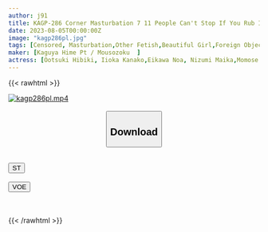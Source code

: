 ```yaml
---
author: j91
title: KAGP-286 Corner Masturbation 7 11 People Can't Stop If You Rub It
date: 2023-08-05T00:00:00Z
image: "kagp286pl.jpg"
tags: [Censored, Masturbation,Other Fetish,Beautiful Girl,Foreign Objects	]
maker: [Kaguya Hime Pt / Mousozoku  ]
actress: [Ootsuki Hibiki, Iioka Kanako,Eikawa Noa, Nizumi Maika,Momose Asuka, Satsuki Ena, Kawakita Meisa, Kuramoto Sumire, Ohana Non, Misakino Manatsu ]
---
```



{{< rawhtml >}}

<div class="video" data-videoid="lwXw0O3VykH70aX">
    <a href="javascript:;">
        <img src="https://my.j91.asia/posts/kagp286pl/kagp286pl.jpg" width="WIDTH" height="HEIGHT" alt="kagp286pl.mp4" loading="lazy">
    </a>
</div>

<script type="text/javascript" src="https://j91.asia/asset/on-demand-st.js"></script>

<br>
  <link rel="stylesheet" href="https://j91.asia/asset/bs5.css">
  
  <center>
  <button class="btn btn-primary" type="button" data-bs-toggle="collapse" data-bs-target=".multi-collapse" aria-expanded="false" aria-controls="multiCollapseExample1 multiCollapseExample2"><h2>Download</h2></button></center>
</p>
<div class="row">
  <div class="col">
    <div class="collapse multi-collapse" id="multiCollapseExample1">
      <div class="card card-body">
	      	      <br>
<div class="buttons">  
<a href="https://streamtape.to/v/lwXw0O3VykH70aX"><button class="btn-hover color-3"><i class="fa fa-download"></i> ST</button></a></div>
    </div>
  </div>
</div>
  <div class="col">
    <div class="collapse multi-collapse" id="multiCollapseExample2">
      <div class="card card-body">
	      <br>
<div class="buttons">
    <a href="https://voe.sx/tv7g4j4hsecm"><button class="btn-hover color-9"><i class="fa fa-download"></i> VOE</button></a></div>
<br><br>
      </div>
    </div>
  </div>
</div>

{{< /rawhtml >}}